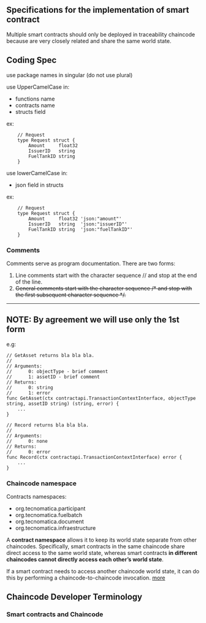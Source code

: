 ## Specifications for the implementation of smart contract
Multiple smart contracts should only be deployed in traceability chaincode because are very closely related and share the same world state.

## Coding Spec
use package names in singular (do not use plural)

use UpperCamelCase in:
* functions name
* contracts name
* structs field

ex:
```golang
    // Request
    type Request struct {
        Amount     float32
        IssuerID   string
        FuelTankID string
    }
```

use lowerCamelCase in:
* json field in structs

ex:
```golang
    // Request
    type Request struct {
        Amount     float32 'json:"amount"'
        IssuerID   string  'json:"issuerID"'
        FuelTankID string  'json:"fuelTankID"'
    }
```
### Comments

Comments serve as program documentation. There are two forms:

1. Line comments start with the character sequence // and stop at the end of the line.
2. ~~General comments start with the character sequence /* and stop with the first subsequent character sequence */.~~
---
**NOTE:**
By agreement we will use only the 1st form
---

e.g:
``` golang
// GetAsset returns bla bla bla.
//
// Arguments:
//		0: objectType - brief comment
//		1: assetID - brief comment
// Returns:
//		0: string
//		1: error
func GetAsset(ctx contractapi.TransactionContextInterface, objectType string, assetID string) (string, error) {
    ...
}
```

``` golang
// Record returns bla bla bla.
//
// Arguments:
//		0: none
// Returns:
//		0: error
func Record(ctx contractapi.TransactionContextInterface) error {
    ...
}
```


### Chaincode namespace
Contracts namespaces:
* org.tecnomatica.participant
* org.tecnomatica.fuelbatch
* org.tecnomatica.document
* org.tecnomatica.infraestructure

A **contract namespace** allows it to keep its world state separate from other chaincodes.
Specifically, smart contracts in the same chaincode share direct access to the same world state,
whereas smart contracts **in different chaincodes cannot directly access each other’s world state**.

If a smart contract needs to access another chaincode world state, it can do this by performing a
chaincode-to-chaincode invocation. [more](https://hyperledger-fabric.readthedocs.io/en/release-1.4/developapps/chaincodenamespace.html)

## Chaincode Developer Terminology
### Smart contracts and Chaincode